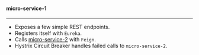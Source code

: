 #### micro-service-1

---

* Exposes a few simple REST endpoints.
* Registers itself with `Eureka`.
* Calls [micro-service-2](https://github.com/ikos23/learning-spring-cloud/tree/master/micro-service-2) with `Feign`.
* Hystrix Circuit Breaker handles failed calls to `micro-service-2`.


